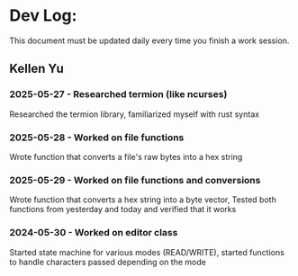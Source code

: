 # Dev Log:

This document must be updated daily every time you finish a work session.

## Kellen Yu

### 2025-05-27 - Researched termion (like ncurses)
Researched the termion library, familiarized myself with rust syntax

### 2025-05-28 - Worked on file functions
Wrote function that converts a file's raw bytes into a hex string

### 2025-05-29 - Worked on file functions and conversions
Wrote function that converts a hex string into a byte vector,
Tested both functions from yesterday and today and verified that it works

### 2024-05-30 - Worked on editor class
Started state machine for various modes (READ/WRITE), started
functions to handle characters passed depending on the mode
